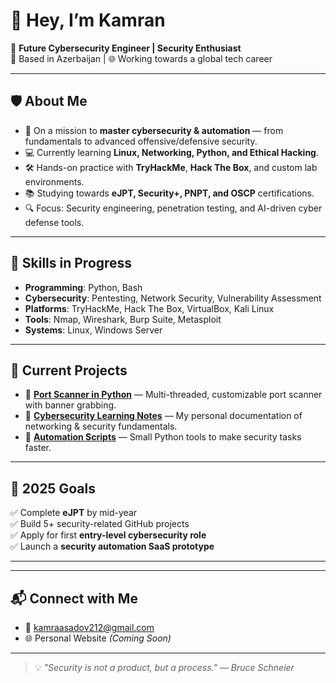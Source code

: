# 👋 Hey, I’m Kamran  

🚀 **Future Cybersecurity Engineer | Security Enthusiast**  
📍 Based in Azerbaijan | 🌐 Working towards a global tech career  

---

## 🛡 About Me  
- 🎯 On a mission to **master cybersecurity & automation** — from fundamentals to advanced offensive/defensive security.  
- 💻 Currently learning **Linux, Networking, Python, and Ethical Hacking**.  
- 🛠 Hands-on practice with **TryHackMe**, **Hack The Box**, and custom lab environments.  
- 📚 Studying towards **eJPT, Security+, PNPT, and OSCP** certifications.  
- 🔍 Focus: Security engineering, penetration testing, and AI-driven cyber defense tools.  

---

## 🧠 Skills in Progress  
- **Programming**: Python, Bash  
- **Cybersecurity**: Pentesting, Network Security, Vulnerability Assessment  
- **Platforms**: TryHackMe, Hack The Box, VirtualBox, Kali Linux  
- **Tools**: Nmap, Wireshark, Burp Suite, Metasploit  
- **Systems**: Linux, Windows Server  

---

## 📌 Current Projects  
- 🔹 **[Port Scanner in Python](#)** — Multi-threaded, customizable port scanner with banner grabbing.  
- 🔹 **[Cybersecurity Learning Notes](#)** — My personal documentation of networking & security fundamentals.  
- 🔹 **[Automation Scripts](#)** — Small Python tools to make security tasks faster.  

---

## 🎯 2025 Goals  
✅ Complete **eJPT** by mid-year  
✅ Build 5+ security-related GitHub projects  
✅ Apply for first **entry-level cybersecurity role**  
✅ Launch a **security automation SaaS prototype**  

---  
---

## 📬 Connect with Me  
- 📧 kamraasadov212@gmail.com  
- 🌐 Personal Website *(Coming Soon)*  

---

> 💡 *"Security is not a product, but a process." — Bruce Schneier*  
